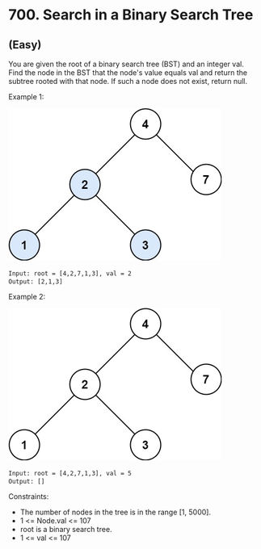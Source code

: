 # 700. Search in a Binary Search Tree
## (Easy)

You are given the root of a binary search tree (BST) and an integer val.
<br>
Find the node in the BST that the node's value equals val and return the subtree rooted with that node. If such a node does not exist, return null.
<br>
 

Example 1:

![alt text](image.png)

```
Input: root = [4,2,7,1,3], val = 2
Output: [2,1,3]
```

Example 2:

![alt text](image-1.png)

```
Input: root = [4,2,7,1,3], val = 5
Output: []
```
 

Constraints:

- The number of nodes in the tree is in the range [1, 5000].
- 1 <= Node.val <= 107
- root is a binary search tree.
- 1 <= val <= 107